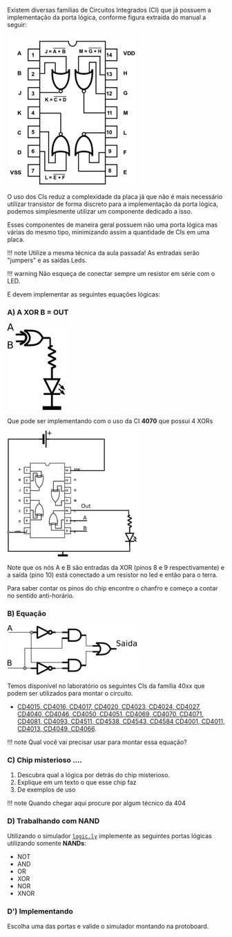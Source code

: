 
Existem diversas famílias de Circuitos Integrados (CI) que já possuem a implementação da porta lógica, conforme figura extraída do manual a seguir:

![4001 nor](figs/B-CI/nor4001.png)

O uso dos CIs reduz a complexidade da placa já que não é mais necessário utilizar transistor de forma discreto para a implementação da porta lógica, podemos simplesmente utilizar um componente dedicado a isso.

Esses componentes de maneira geral possuem não uma porta lógica mas várias do mesmo tipo, minimizando assim a quantidade de CIs em uma placa.

!!! note
    Utilize a mesma técnica da aula passada!
    As entradas serão "jumpers" e as saídas Leds.

!!! warning
    Não esqueça de conectar sempre um resistor em série com o LED.

E devem implementar as seguintes equações lógicas:

### A)  A XOR B = OUT

![XOR](figs/B-CI/pratical1-diagram.png)

Que pode ser implementando com o uso da CI **4070** que possui 4 XORs

![XOR 4070](figs/B-CI/pratical1.png)

Note que os nós A e B são entradas da XOR (pinos 8 e 9 respectivamente) e a saída (pino 10) está conectado a um resistor no led e então para o terra.

Para saber contar os pinos do chip encontre o chanfro e começo a contar no sentido anti-horário.


### B) Equação

![Implementação B](figs/B-CI/1a.png)

Temos disponível no laboratório os seguintes CIs da família 40xx que podem ser utilizados para montar o circuito.

- [CD4015, CD4016, CD4017, CD4020, CD4023, CD4024, CD4027, CD4040, CD4046, CD4050, CD4051, CD4069, CD4070, CD4071, CD4081, CD4093, CD4511, CD4538, CD4543, CD4584 CD4001, CD4011, CD4013, CD4049, CD4066](https://en.wikipedia.org/wiki/List_of_4000-series_integrated_circuits). 

!!! note
    Qual você vai precisar usar para montar essa equação?


### C) Chip misterioso ....

1. Descubra qual a lógica por detrás do chip misterioso. 
2. Explique em um texto o que esse chip faz
3. De exemplos de uso

!!! note
    Quando chegar aqui procure por algum técnico da 404


### D) Trabalhando com NAND

Utilizando o simulador [`logic.ly`](http://logic.ly/demo/) implemente as seguintes portas lógicas utilizando somente **NANDs**:

- NOT
- AND
- OR
- XOR
- NOR
- XNOR

### D') Implementando

Escolha uma das portas e valide o simulador montando na protoboard.

